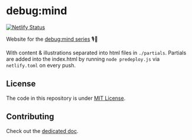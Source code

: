 # debug:mind

[![Netlify Status](https://api.netlify.com/api/v1/badges/7b0584ff-9f79-4838-b56f-939a2ecb59a4/deploy-status)](https://app.netlify.com/sites/debug-mind/deploys)

Website for the [debug:mind series](https://www.youtube.com/playlist?list=PLiD6R_aXkpLiMfS2YrhSgtSj09JJCaP2y) 🎙️🧠

With content & illustrations separated into html files in `./partials`.
Partials are added into the index.html by running `node predeploy.js` via `netlify.toml` on every push.

## License

The code in this repository is under [MIT License](./LICENSE).

## Contributing

Check out the [dedicated doc](./CONTRIBUTING.md).
